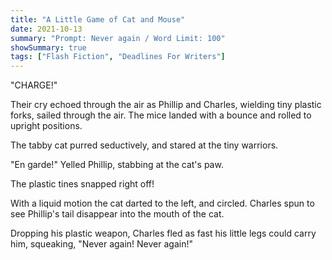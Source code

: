 ```yaml
---
title: "A Little Game of Cat and Mouse"
date: 2021-10-13
summary: "Prompt: Never again / Word Limit: 100"
showSummary: true
tags: ["Flash Fiction", "Deadlines For Writers"]
---
```


"CHARGE!"

Their cry echoed through the air as Phillip and Charles, wielding tiny plastic forks, sailed through the air. The mice landed with a bounce and rolled to upright positions. 

The tabby cat purred seductively, and stared at the tiny warriors. 

"En garde!" Yelled Phillip, stabbing at the cat's paw. 

The plastic tines snapped right off!

With a liquid motion the cat darted to the left, and circled. Charles spun to see Phillip's tail disappear into the mouth of the cat. 

Dropping his plastic weapon, Charles fled as fast his little legs could carry him, squeaking, "Never again! Never again!"
